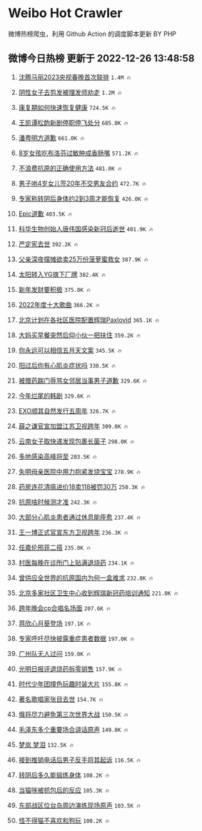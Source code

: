 # Weibo Hot Crawler 



微博热榜爬虫，利用 Github Action 的调度脚本更新 BY PHP 


## 微博今日热榜 更新于 2022-12-26 13:48:58 
1. [沈腾马丽2023央视春晚首次联排](https://s.weibo.com/weibo?q=%23%E6%B2%88%E8%85%BE%E9%A9%AC%E4%B8%BD2023%E5%A4%AE%E8%A7%86%E6%98%A5%E6%99%9A%E9%A6%96%E6%AC%A1%E8%81%94%E6%8E%92%23&t=31&band_rank=1&Refer=top) `1.4M 🔥` 

1. [阴性女子去剪发被理发师劝走](https://s.weibo.com/weibo?q=%23%E9%98%B4%E6%80%A7%E5%A5%B3%E5%AD%90%E5%8E%BB%E5%89%AA%E5%8F%91%E8%A2%AB%E7%90%86%E5%8F%91%E5%B8%88%E5%8A%9D%E8%B5%B0%23&t=31&band_rank=2&Refer=top) `1.2M 🔥` 

1. [康复期如何快速恢复健康](https://s.weibo.com/weibo?q=%23%E5%BA%B7%E5%A4%8D%E6%9C%9F%E5%A6%82%E4%BD%95%E5%BF%AB%E9%80%9F%E6%81%A2%E5%A4%8D%E5%81%A5%E5%BA%B7%23&t=31&band_rank=3&Refer=top) `724.5K 🔥` 

1. [王凯谭松韵新剧停职停飞处分](https://s.weibo.com/weibo?q=%23%E7%8E%8B%E5%87%AF%E8%B0%AD%E6%9D%BE%E9%9F%B5%E6%96%B0%E5%89%A7%E5%81%9C%E8%81%8C%E5%81%9C%E9%A3%9E%E5%A4%84%E5%88%86%23&t=31&band_rank=4&Refer=top) `685.0K 🔥` 

1. [潘粤明方道歉](https://s.weibo.com/weibo?q=%23%E6%BD%98%E7%B2%A4%E6%98%8E%E6%96%B9%E9%81%93%E6%AD%89%23&t=31&band_rank=5&Refer=top) `661.0K 🔥` 

1. [8岁女孩吃布洛芬过敏肿成香肠嘴](https://s.weibo.com/weibo?q=%238%E5%B2%81%E5%A5%B3%E5%AD%A9%E5%90%83%E5%B8%83%E6%B4%9B%E8%8A%AC%E8%BF%87%E6%95%8F%E8%82%BF%E6%88%90%E9%A6%99%E8%82%A0%E5%98%B4%23&t=31&band_rank=6&Refer=top) `571.2K 🔥` 

1. [不浪费抗原的正确使用方法](https://s.weibo.com/weibo?q=%23%E4%B8%8D%E6%B5%AA%E8%B4%B9%E6%8A%97%E5%8E%9F%E7%9A%84%E6%AD%A3%E7%A1%AE%E4%BD%BF%E7%94%A8%E6%96%B9%E6%B3%95%23&t=31&band_rank=7&Refer=top) `481.0K 🔥` 

1. [男子哄4岁女儿签20年不交男友合约](https://s.weibo.com/weibo?q=%23%E7%94%B7%E5%AD%90%E5%93%844%E5%B2%81%E5%A5%B3%E5%84%BF%E7%AD%BE20%E5%B9%B4%E4%B8%8D%E4%BA%A4%E7%94%B7%E5%8F%8B%E5%90%88%E7%BA%A6%23&t=31&band_rank=8&Refer=top) `472.7K 🔥` 

1. [专家称转阴后身体约2到3周才能恢复](https://s.weibo.com/weibo?q=%23%E4%B8%93%E5%AE%B6%E7%A7%B0%E8%BD%AC%E9%98%B4%E5%90%8E%E8%BA%AB%E4%BD%93%E7%BA%A62%E5%88%B03%E5%91%A8%E6%89%8D%E8%83%BD%E6%81%A2%E5%A4%8D%23&t=31&band_rank=9&Refer=top) `426.0K 🔥` 

1. [Epic道歉](https://s.weibo.com/weibo?q=%23Epic%E9%81%93%E6%AD%89%23&t=31&band_rank=10&Refer=top) `403.5K 🔥` 

1. [科华生物创始人唐伟国感染新冠后逝世](https://s.weibo.com/weibo?q=%23%E7%A7%91%E5%8D%8E%E7%94%9F%E7%89%A9%E5%88%9B%E5%A7%8B%E4%BA%BA%E5%94%90%E4%BC%9F%E5%9B%BD%E6%84%9F%E6%9F%93%E6%96%B0%E5%86%A0%E5%90%8E%E9%80%9D%E4%B8%96%23&t=31&band_rank=11&Refer=top) `401.9K 🔥` 

1. [严定宪去世](https://s.weibo.com/weibo?q=%23%E4%B8%A5%E5%AE%9A%E5%AE%AA%E5%8E%BB%E4%B8%96%23&t=31&band_rank=12&Refer=top) `392.2K 🔥` 

1. [父亲深夜摆摊欲卖25万份菠萝蜜救女](https://s.weibo.com/weibo?q=%23%E7%88%B6%E4%BA%B2%E6%B7%B1%E5%A4%9C%E6%91%86%E6%91%8A%E6%AC%B2%E5%8D%9625%E4%B8%87%E4%BB%BD%E8%8F%A0%E8%90%9D%E8%9C%9C%E6%95%91%E5%A5%B3%23&t=31&band_rank=13&Refer=top) `387.9K 🔥` 

1. [太阳转入YG旗下厂牌](https://s.weibo.com/weibo?q=%23%E5%A4%AA%E9%98%B3%E8%BD%AC%E5%85%A5YG%E6%97%97%E4%B8%8B%E5%8E%82%E7%89%8C%23&t=31&band_rank=14&Refer=top) `382.4K 🔥` 

1. [新年发财要积极](https://s.weibo.com/weibo?q=%23%E6%96%B0%E5%B9%B4%E5%8F%91%E8%B4%A2%E8%A6%81%E7%A7%AF%E6%9E%81%23&t=31&band_rank=15&Refer=top) `375.0K 🔥` 

1. [2022年度十大歌曲](https://s.weibo.com/weibo?q=%232022%E5%B9%B4%E5%BA%A6%E5%8D%81%E5%A4%A7%E6%AD%8C%E6%9B%B2%23&t=31&band_rank=16&Refer=top) `366.2K 🔥` 

1. [北京计划在各社区医院配置辉瑞Paxlovid](https://s.weibo.com/weibo?q=%23%E5%8C%97%E4%BA%AC%E8%AE%A1%E5%88%92%E5%9C%A8%E5%90%84%E7%A4%BE%E5%8C%BA%E5%8C%BB%E9%99%A2%E9%85%8D%E7%BD%AE%E8%BE%89%E7%91%9EPaxlovid%23&t=31&band_rank=17&Refer=top) `365.1K 🔥` 

1. [大妈买早餐突然后仰小伙一把扶住](https://s.weibo.com/weibo?q=%23%E5%A4%A7%E5%A6%88%E4%B9%B0%E6%97%A9%E9%A4%90%E7%AA%81%E7%84%B6%E5%90%8E%E4%BB%B0%E5%B0%8F%E4%BC%99%E4%B8%80%E6%8A%8A%E6%89%B6%E4%BD%8F%23&t=31&band_rank=18&Refer=top) `359.2K 🔥` 

1. [你永远可以相信五月天文案](https://s.weibo.com/weibo?q=%23%E4%BD%A0%E6%B0%B8%E8%BF%9C%E5%8F%AF%E4%BB%A5%E7%9B%B8%E4%BF%A1%E4%BA%94%E6%9C%88%E5%A4%A9%E6%96%87%E6%A1%88%23&t=31&band_rank=19&Refer=top) `345.5K 🔥` 

1. [阳过后你有心肌炎症状吗](https://s.weibo.com/weibo?q=%23%E9%98%B3%E8%BF%87%E5%90%8E%E4%BD%A0%E6%9C%89%E5%BF%83%E8%82%8C%E7%82%8E%E7%97%87%E7%8A%B6%E5%90%97%23&t=31&band_rank=20&Refer=top) `330.5K 🔥` 

1. [被赠药踹门辱骂女邻居当事男子道歉](https://s.weibo.com/weibo?q=%23%E8%A2%AB%E8%B5%A0%E8%8D%AF%E8%B8%B9%E9%97%A8%E8%BE%B1%E9%AA%82%E5%A5%B3%E9%82%BB%E5%B1%85%E5%BD%93%E4%BA%8B%E7%94%B7%E5%AD%90%E9%81%93%E6%AD%89%23&t=31&band_rank=21&Refer=top) `329.6K 🔥` 

1. [今年烂尾的韩剧](https://s.weibo.com/weibo?q=%23%E4%BB%8A%E5%B9%B4%E7%83%82%E5%B0%BE%E7%9A%84%E9%9F%A9%E5%89%A7%23&t=31&band_rank=22&Refer=top) `329.6K 🔥` 

1. [EXO顺其自然发行五周年](https://s.weibo.com/weibo?q=%23EXO%E9%A1%BA%E5%85%B6%E8%87%AA%E7%84%B6%E5%8F%91%E8%A1%8C%E4%BA%94%E5%91%A8%E5%B9%B4%23&t=31&band_rank=23&Refer=top) `326.7K 🔥` 

1. [薛之谦官宣加盟江苏卫视跨年](https://s.weibo.com/weibo?q=%23%E8%96%9B%E4%B9%8B%E8%B0%A6%E5%AE%98%E5%AE%A3%E5%8A%A0%E7%9B%9F%E6%B1%9F%E8%8B%8F%E5%8D%AB%E8%A7%86%E8%B7%A8%E5%B9%B4%23&t=31&band_rank=24&Refer=top) `309.0K 🔥` 

1. [云南女子取快递发现包裹长菌子](https://s.weibo.com/weibo?q=%23%E4%BA%91%E5%8D%97%E5%A5%B3%E5%AD%90%E5%8F%96%E5%BF%AB%E9%80%92%E5%8F%91%E7%8E%B0%E5%8C%85%E8%A3%B9%E9%95%BF%E8%8F%8C%E5%AD%90%23&t=31&band_rank=25&Refer=top) `298.0K 🔥` 

1. [多地感染高峰将至](https://s.weibo.com/weibo?q=%23%E5%A4%9A%E5%9C%B0%E6%84%9F%E6%9F%93%E9%AB%98%E5%B3%B0%E5%B0%86%E8%87%B3%23&t=31&band_rank=26&Refer=top) `283.5K 🔥` 

1. [失明母亲医院中用力抱紧发烧宝宝](https://s.weibo.com/weibo?q=%23%E5%A4%B1%E6%98%8E%E6%AF%8D%E4%BA%B2%E5%8C%BB%E9%99%A2%E4%B8%AD%E7%94%A8%E5%8A%9B%E6%8A%B1%E7%B4%A7%E5%8F%91%E7%83%A7%E5%AE%9D%E5%AE%9D%23&t=31&band_rank=27&Refer=top) `278.9K 🔥` 

1. [药房连花清瘟进价18卖118被罚30万](https://s.weibo.com/weibo?q=%23%E8%8D%AF%E6%88%BF%E8%BF%9E%E8%8A%B1%E6%B8%85%E7%98%9F%E8%BF%9B%E4%BB%B718%E5%8D%96118%E8%A2%AB%E7%BD%9A30%E4%B8%87%23&t=31&band_rank=28&Refer=top) `250.3K 🔥` 

1. [抗原啥时候测才准](https://s.weibo.com/weibo?q=%23%E6%8A%97%E5%8E%9F%E5%95%A5%E6%97%B6%E5%80%99%E6%B5%8B%E6%89%8D%E5%87%86%23&t=31&band_rank=29&Refer=top) `242.3K 🔥` 

1. [大部分心肌炎患者通过休息能痊愈](https://s.weibo.com/weibo?q=%23%E5%A4%A7%E9%83%A8%E5%88%86%E5%BF%83%E8%82%8C%E7%82%8E%E6%82%A3%E8%80%85%E9%80%9A%E8%BF%87%E4%BC%91%E6%81%AF%E8%83%BD%E7%97%8A%E6%84%88%23&t=31&band_rank=30&Refer=top) `237.4K 🔥` 

1. [王一博正式官宣东方卫视跨年](https://s.weibo.com/weibo?q=%23%E7%8E%8B%E4%B8%80%E5%8D%9A%E6%AD%A3%E5%BC%8F%E5%AE%98%E5%AE%A3%E4%B8%9C%E6%96%B9%E5%8D%AB%E8%A7%86%E8%B7%A8%E5%B9%B4%23&t=31&band_rank=31&Refer=top) `236.3K 🔥` 

1. [任嘉伦邢菲二搭](https://s.weibo.com/weibo?q=%23%E4%BB%BB%E5%98%89%E4%BC%A6%E9%82%A2%E8%8F%B2%E4%BA%8C%E6%90%AD%23&t=31&band_rank=32&Refer=top) `235.0K 🔥` 

1. [村医每晚在诊所门上贴满退烧药](https://s.weibo.com/weibo?q=%23%E6%9D%91%E5%8C%BB%E6%AF%8F%E6%99%9A%E5%9C%A8%E8%AF%8A%E6%89%80%E9%97%A8%E4%B8%8A%E8%B4%B4%E6%BB%A1%E9%80%80%E7%83%A7%E8%8D%AF%23&t=31&band_rank=33&Refer=top) `234.1K 🔥` 

1. [曾供应全世界的抗原国内为何一盒难求](https://s.weibo.com/weibo?q=%23%E6%9B%BE%E4%BE%9B%E5%BA%94%E5%85%A8%E4%B8%96%E7%95%8C%E7%9A%84%E6%8A%97%E5%8E%9F%E5%9B%BD%E5%86%85%E4%B8%BA%E4%BD%95%E4%B8%80%E7%9B%92%E9%9A%BE%E6%B1%82%23&t=31&band_rank=34&Refer=top) `232.8K 🔥` 

1. [北京多家社区卫生中心收到辉瑞新冠药培训通知](https://s.weibo.com/weibo?q=%23%E5%8C%97%E4%BA%AC%E5%A4%9A%E5%AE%B6%E7%A4%BE%E5%8C%BA%E5%8D%AB%E7%94%9F%E4%B8%AD%E5%BF%83%E6%94%B6%E5%88%B0%E8%BE%89%E7%91%9E%E6%96%B0%E5%86%A0%E8%8D%AF%E5%9F%B9%E8%AE%AD%E9%80%9A%E7%9F%A5%23&t=31&band_rank=35&Refer=top) `221.0K 🔥` 

1. [跨年晚会cp合唱名场面](https://s.weibo.com/weibo?q=%23%E8%B7%A8%E5%B9%B4%E6%99%9A%E4%BC%9Acp%E5%90%88%E5%94%B1%E5%90%8D%E5%9C%BA%E9%9D%A2%23&t=31&band_rank=36&Refer=top) `207.6K 🔥` 

1. [蒋欣心月葵登场](https://s.weibo.com/weibo?q=%23%E8%92%8B%E6%AC%A3%E5%BF%83%E6%9C%88%E8%91%B5%E7%99%BB%E5%9C%BA%23&t=31&band_rank=37&Refer=top) `197.1K 🔥` 

1. [专家呼吁尽快披露重症患者数据](https://s.weibo.com/weibo?q=%23%E4%B8%93%E5%AE%B6%E5%91%BC%E5%90%81%E5%B0%BD%E5%BF%AB%E6%8A%AB%E9%9C%B2%E9%87%8D%E7%97%87%E6%82%A3%E8%80%85%E6%95%B0%E6%8D%AE%23&t=31&band_rank=38&Refer=top) `197.0K 🔥` 

1. [广州队无人过问](https://s.weibo.com/weibo?q=%23%E5%B9%BF%E5%B7%9E%E9%98%9F%E6%97%A0%E4%BA%BA%E8%BF%87%E9%97%AE%23&t=31&band_rank=39&Refer=top) `159.0K 🔥` 

1. [光明日报评退烧药拆零销售](https://s.weibo.com/weibo?q=%23%E5%85%89%E6%98%8E%E6%97%A5%E6%8A%A5%E8%AF%84%E9%80%80%E7%83%A7%E8%8D%AF%E6%8B%86%E9%9B%B6%E9%94%80%E5%94%AE%23&t=31&band_rank=40&Refer=top) `157.9K 🔥` 

1. [时代少年团撞色玩趣时装大片](https://s.weibo.com/weibo?q=%23%E6%97%B6%E4%BB%A3%E5%B0%91%E5%B9%B4%E5%9B%A2%E6%92%9E%E8%89%B2%E7%8E%A9%E8%B6%A3%E6%97%B6%E8%A3%85%E5%A4%A7%E7%89%87%23&t=31&band_rank=41&Refer=top) `155.8K 🔥` 

1. [著名歌唱家张目去世](https://s.weibo.com/weibo?q=%23%E8%91%97%E5%90%8D%E6%AD%8C%E5%94%B1%E5%AE%B6%E5%BC%A0%E7%9B%AE%E5%8E%BB%E4%B8%96%23&t=31&band_rank=42&Refer=top) `154.7K 🔥` 

1. [俄将尽力避免第三次世界大战](https://s.weibo.com/weibo?q=%23%E4%BF%84%E5%B0%86%E5%B0%BD%E5%8A%9B%E9%81%BF%E5%85%8D%E7%AC%AC%E4%B8%89%E6%AC%A1%E4%B8%96%E7%95%8C%E5%A4%A7%E6%88%98%23&t=31&band_rank=43&Refer=top) `150.5K 🔥` 

1. [毛泽东多个重要场合讲话原声](https://s.weibo.com/weibo?q=%23%E6%AF%9B%E6%B3%BD%E4%B8%9C%E5%A4%9A%E4%B8%AA%E9%87%8D%E8%A6%81%E5%9C%BA%E5%90%88%E8%AE%B2%E8%AF%9D%E5%8E%9F%E5%A3%B0%23&t=31&band_rank=44&Refer=top) `149.0K 🔥` 

1. [梦岚 梦泪](https://s.weibo.com/weibo?q=%E6%A2%A6%E5%B2%9A%20%E6%A2%A6%E6%B3%AA&t=31&band_rank=45&Refer=top) `132.5K 🔥` 

1. [接到推销电话后男子反手将其起诉](https://s.weibo.com/weibo?q=%23%E6%8E%A5%E5%88%B0%E6%8E%A8%E9%94%80%E7%94%B5%E8%AF%9D%E5%90%8E%E7%94%B7%E5%AD%90%E5%8F%8D%E6%89%8B%E5%B0%86%E5%85%B6%E8%B5%B7%E8%AF%89%23&t=31&band_rank=46&Refer=top) `116.5K 🔥` 

1. [转阴后多久能锻炼身体](https://s.weibo.com/weibo?q=%23%E8%BD%AC%E9%98%B4%E5%90%8E%E5%A4%9A%E4%B9%85%E8%83%BD%E9%94%BB%E7%82%BC%E8%BA%AB%E4%BD%93%23&t=31&band_rank=47&Refer=top) `108.2K 🔥` 

1. [当猫咪被抓包后的反应](https://s.weibo.com/weibo?q=%23%E5%BD%93%E7%8C%AB%E5%92%AA%E8%A2%AB%E6%8A%93%E5%8C%85%E5%90%8E%E7%9A%84%E5%8F%8D%E5%BA%94%23&t=31&band_rank=48&Refer=top) `105.3K 🔥` 

1. [东部战区位台岛周边演练现场原声](https://s.weibo.com/weibo?q=%23%E4%B8%9C%E9%83%A8%E6%88%98%E5%8C%BA%E4%BD%8D%E5%8F%B0%E5%B2%9B%E5%91%A8%E8%BE%B9%E6%BC%94%E7%BB%83%E7%8E%B0%E5%9C%BA%E5%8E%9F%E5%A3%B0%23&t=31&band_rank=49&Refer=top) `103.5K 🔥` 

1. [怪不得猫不喜欢和狗玩](https://s.weibo.com/weibo?q=%23%E6%80%AA%E4%B8%8D%E5%BE%97%E7%8C%AB%E4%B8%8D%E5%96%9C%E6%AC%A2%E5%92%8C%E7%8B%97%E7%8E%A9%23&t=31&band_rank=50&Refer=top) `100.2K 🔥` 

